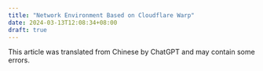 ```yaml
---
title: "Network Environment Based on Cloudflare Warp"
date: 2024-03-13T12:08:34+08:00
draft: true
---
```


<div class="admonition" data-admonition-type="warning">
This article was translated from Chinese by ChatGPT and may contain some errors.
</div>
